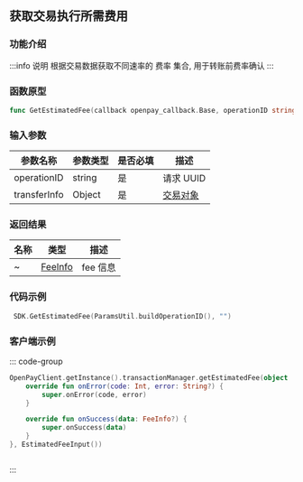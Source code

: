 ## 获取交易执行所需费用

### 功能介绍

:::info 说明
根据交易数据获取不同速率的 费率 集合, 用于转账前费率确认
:::

### 函数原型

```go showLineNumbers
func GetEstimatedFee(callback openpay_callback.Base, operationID string, transferInfo string)
```

### 输入参数

| 参数名称     | 参数类型 | 是否必填 | 描述                                       |
| ------------ | -------- | -------- | ------------------------------------------ |
| operationID  | string   | 是       | 请求 UUID                                  |
| transferInfo | Object   | 是       | [交易对象](/common/entity.md#transferinfo) |

### 返回结果

| 名称 | 类型                                 | 描述     |
| ---- | ------------------------------------ | -------- |
| ~    | [FeeInfo](/common/entity.md#feeinfo) | fee 信息 |

### 代码示例

```go showLineNumbers
 SDK.GetEstimatedFee(ParamsUtil.buildOperationID(), "")
```

### 客户端示例

::: code-group

```kotlin [Android]
OpenPayClient.getInstance().transactionManager.getEstimatedFee(object : OnBase<FeeInfo> {
    override fun onError(code: Int, error: String?) {
        super.onError(code, error)
    }

    override fun onSuccess(data: FeeInfo?) {
        super.onSuccess(data)
    }
}, EstimatedFeeInput())
```

```sh [Ios]

```

:::